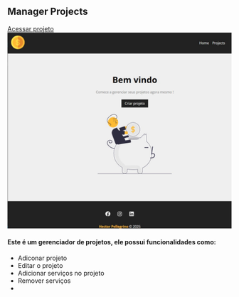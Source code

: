 ## Manager Projects 

[Acessar projeto](https://manager-projects-hector-pellegrino.vercel.app/)
![Print da home do projeto](./imgsForReadme/printHome.jpg)

#### Este é um gerenciador de projetos, ele possui funcionalidades como:
- Adiconar projeto
- Editar o projeto
- Adicionar serviços no projeto
- Remover serviços
-  
